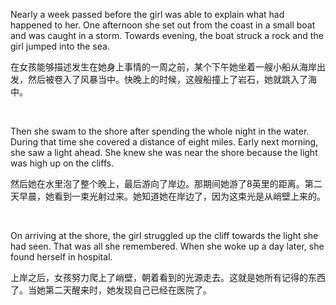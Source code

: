 Nearly a week passed before the girl was able to explain what had happened to her. One afternoon she set out from the coast in a small boat and was caught in a storm. Towards evening, the boat struck a rock and the girl jumped into the sea.

在女孩能够描述发生在她身上事情的一周之前，某个下午她坐着一艘小船从海岸出发，然后被卷入了风暴当中。快晚上的时候，这艘船撞上了岩石，她就跳入了海中。

    



Then she swam to the shore after spending the whole night in the water. During that time she covered a distance of eight miles. Early next morning, she saw a light ahead. She knew she was near the shore because the light was high up on the cliffs.

然后她在水里泡了整个晚上，最后游向了岸边。那期间她游了8英里的距离。第二天早晨，她看到一束光射过来。她知道她在岸边了，因为这束光是从峭壁上来的。

    



On arriving at the shore, the girl struggled up the cliff towards the light she had seen. That was all she remembered. When she woke up a day later, she found herself in hospital.

上岸之后，女孩努力爬上了峭壁，朝着看到的光源走去。这就是她所有记得的东西了。当她第二天醒来时，她发现自己已经在医院了。
